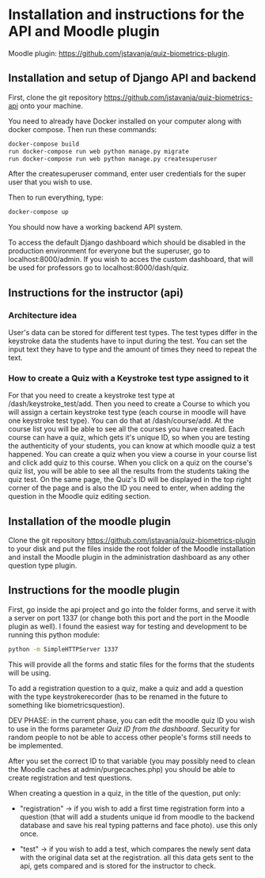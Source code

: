 # Installation and instructions for the API and Moodle plugin

Moodle plugin: https://github.com/jstavanja/quiz-biometrics-plugin.

## Installation and setup of Django API and backend
First, clone the git repository https://github.com/jstavanja/quiz-biometrics-api onto your machine.

You need to already have Docker installed on your computer along with docker compose.
Then run these commands:

```bash
docker-compose build
run docker-compose run web python manage.py migrate
run docker-compose run web python manage.py createsuperuser
```
After the createsuperuser command, enter user credentials for the super user that you wish to use.

Then to run everything, type:
```bash
docker-compose up
```

You should now have a working backend API system.

To access the default Django dashboard which should be disabled in the production environment for everyone but the superuser, go to localhost:8000/admin. If you wish to acces the custom dashboard, that will be used for professors go to localhost:8000/dash/quiz.

## Instructions for the instructor (api)

### Architecture idea
User's data can be stored for different test types. The test types differ in the keystroke data the students have to input during the test. You can set the input text they have to type and the amount of times they need to repeat the text.

### How to create a Quiz with a Keystroke test type assigned to it
For that you need to create a keystroke test type at /dash/keystroke_test/add. Then you need to create a Course to which you will assign a certain keystroke test type (each course in moodle will have one keystroke test type). You can do that at /dash/course/add. At the course list you will be able to see all the courses you have created. Each course can have a quiz, which gets it's unique ID, so when you are testing the authenticity of your students, you can know at which moodle quiz a test happened. You can create a quiz when you view a course in your course list and click add quiz to this course. When you click on a quiz on the course's quiz list, you will be able to see all the results from the students taking the quiz test. On the same page, the Quiz's ID will be displayed in the top right corner of the page and is also the ID you need to enter, when adding the question in the Moodle quiz editing section.

## Installation of the moodle plugin
Clone the git repository https://github.com/jstavanja/quiz-biometrics-plugin to your disk and put the files inside the root folder of the Moodle installation and install the Moodle plugin in the administration dashboard as any other question type plugin.

## Instructions for the moodle plugin
First, go inside the api project and go into the folder forms, and serve it with a server on port 1337 (or change both this port and the port in the Moodle plugin as well). I found the easiest way for testing and development to be running this python module:
```bash
python -m SimpleHTTPServer 1337
```
This will provide all the forms and static files for the forms that the students will be using.

To add a registration question to a quiz, make a quiz and add a question with the type keystrokerecorder (has to be renamed in the future to something like biometricsquestion).

DEV PHASE: in the current phase, you can edit the moodle quiz ID you wish to use in the forms parameter *Quiz ID from the dashboard*. Security for random people to not be able to access other people's forms still needs to be implemented.

After you set the correct ID to that variable (you may possibly need to clean the Moodle caches at admin/purgecaches.php) you should be able to create registration and test questions.

When creating a question in a quiz, in the title of the question, put only:
  - "registration" -> if you wish to add a first time registration form into a question (that will add a students unique id from moodle to the backend database and save his real typing patterns and face photo). use this only once.

  - "test" -> if you wish to add a test, which compares the newly sent data with the original data set at the registration. all this data gets sent to the api, gets compared and is stored for the instructor to check.
